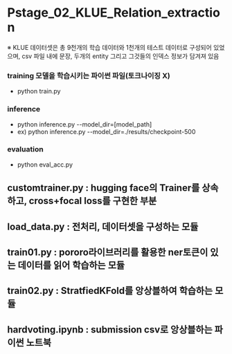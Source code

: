 # Pstage_02_KLUE_Relation_extraction

※ KLUE 데이터셋은 총 9천개의 학습 데이터와 1천개의 테스트 데이터로 구성되어 있었으며, csv 파일 내에 문장, 두개의 entity 그리고 그것들의 인덱스 정보가 담겨져 있음

### training 모델을 학습시키는 파이썬 파일(토크나이징 X)
* python train.py

### inference
* python inference.py --model_dir=[model_path]
* ex) python inference.py --model_dir=./results/checkpoint-500

### evaluation
* python eval_acc.py

## customtrainer.py : hugging face의 Trainer를 상속하고, cross+focal loss를 구현한 부분
## load_data.py : 전처리, 데이터셋을 구성하는 모듈
## train01.py : pororo라이브러리를 활용한 ner토큰이 있는 데이터를 읽어 학습하는 모듈
## train02.py : StratfiedKFold를 앙상블하여 학습하는 모듈
## hardvoting.ipynb : submission csv로 앙상블하는 파이썬 노트북
